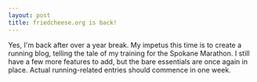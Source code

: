 ```yaml
---
layout: post
title: friedcheese.org is back!
---
```


Yes, I'm back after over a year break. My impetus this time is to create a running blog, telling the tale of my training for the Spokane Marathon. I still have a few more features to add, but the bare essentials are once again in place. Actual running-related entries should commence in one week.
